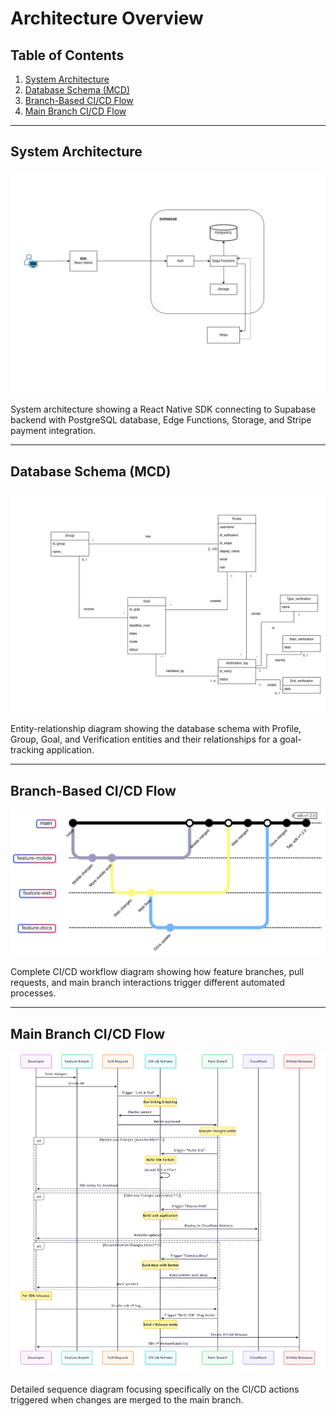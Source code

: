 # Architecture Overview

## Table of Contents

1. [System Architecture](#system-architecture)
2. [Database Schema (MCD)](#database-schema-mcd)
3. [Branch-Based CI/CD Flow](#branch-based-cicd-flow)
4. [Main Branch CI/CD Flow](#main-branch-cicd-flow)

---

## System Architecture

![System Architecture](architecture.png)

System architecture showing a React Native SDK connecting to Supabase backend
with PostgreSQL database, Edge Functions, Storage, and Stripe payment
integration.

---

## Database Schema (MCD)

![Database MCD](db_mcd.png)

Entity-relationship diagram showing the database schema with Profile, Group, 
Goal, and Verification entities and their relationships for a goal-tracking 
application.

---

## Branch-Based CI/CD Flow

![Branch-Based CI/CD Flow](branch_based_CI_CD_flow.png)

Complete CI/CD workflow diagram showing how feature branches, pull requests, 
and main branch interactions trigger different automated processes.

---

## Main Branch CI/CD Flow

![Main Branch CI/CD Flow](main_branch_CI_CD_flow.png)

Detailed sequence diagram focusing specifically on the CI/CD actions triggered
when changes are merged to the main branch.
